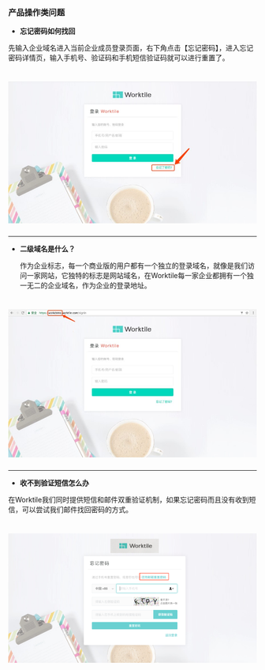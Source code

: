 ### 产品操作类问题
* **忘记密码如何找回**

 先输入企业域名进入当前企业成员登录页面，右下角点击【忘记密码】，进入忘记密码详情页，输入手机号、验证码和手机短信验证码就可以进行重置了。

#  ![](/assets/密码忘记.jpg)

-------------
* **二级域名是什么？**

  作为企业标志，每一个商业版的用户都有一个独立的登录域名，就像是我们访问一家网站，它独特的标志是网站域名，在Worktile每一家企业都拥有一个独一无二的企业域名，作为企业的登录地址。
  
# ![](/assets/二级域名.jpg)

-----------

* **收不到验证短信怎么办**

 在Worktile我们同时提供短信和邮件双重验证机制，如果忘记密码而且没有收到短信，可以尝试我们邮件找回密码的方式。
 
# ![](/assets/短信验证.png)